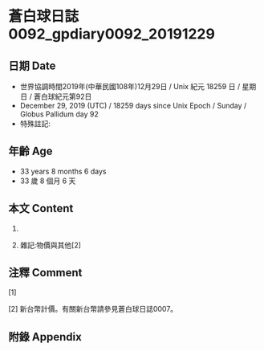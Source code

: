 # 蒼白球日誌0092_gpdiary0092_20191229 #

## 日期 Date ##

* 世界協調時間2019年(中華民國108年)12月29日 / Unix 紀元 18259 日 / 星期日 / 蒼白球紀元第92日
* December 29, 2019 (UTC) / 18259 days since Unix Epoch / Sunday / Globus Pallidum day 92
* 特殊註記:

## 年齡 Age ##

* 33 years 8 months 6 days
* 33 歲 8 個月 6 天

## 本文 Content ##

1. 

    
2. 雜記:物價與其他[2]

    

## 注釋 Comment ##

[1] 


[2] 新台幣計價。有關新台幣請參見蒼白球日誌0007。



## 附錄 Appendix ##


